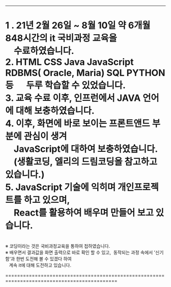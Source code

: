 ------------------------------------------------------------------------------------------------------------------------------------------------------
1 . 21년 2월 26일 ~ 8월 10일 약 6개월 848시간의 it 국비과정 교육을 <br> &nbsp; &nbsp; 수료하였습니다. <br>
2.  HTML CSS Java JavaScript RDBMS( Oracle, Maria) SQL PYTHON등 &nbsp; &nbsp;&nbsp; 두루 학습할 수 있었습니다. <br>
3.  교육 수료 이후, 인프런에서 JAVA 언어에 대해 보충하였습니다. <br>
4.  이후, 화면에 바로 보이는 프론트앤드 부분에 관심이 생겨 <br> &nbsp; &nbsp; JavaScript에 대하여 보충하였습니다. <br> &nbsp; &nbsp; (생활코딩, 엘리의 드림코딩을 참고하고 있습니다.) <br>
5.  JavaScript 기술에 익히며 개인프로젝트를 하고 있으며, <br> &nbsp;&nbsp;&nbsp;&nbsp;React를 활용하여 배우며 만들어 보고 있습니다.
======================================================================================================================================================
<br>
※ 코딩이라는 것은 국비과정교육을 통하여 접하였습니다. <br>
※ 배우면서 결과값을 화면 출력으로 바로 확인 할 수 있고, &nbsp;동작되는 과정 속에서 '신기함'과 한번 도전해 볼 수 있겠다 하여  <br>&nbsp;&nbsp;&nbsp;계속 it에 대해 도전하고 있습니다.  <br>

============================================================================================
